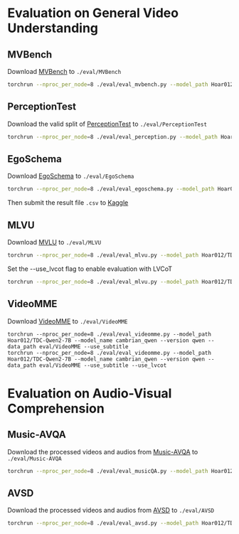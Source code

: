 # Evaluation on General Video Understanding

## MVBench

Download [MVBench](https://huggingface.co/datasets/OpenGVLab/MVBench) to `./eval/MVBench`

```bash
torchrun --nproc_per_node=8 ./eval/eval_mvbench.py --model_path Hoar012/TDC-Qwen2-7B --model_name cambrian_qwen --version qwen --data_path eval/MVBench
```

## PerceptionTest

Download the valid split of [PerceptionTest](https://github.com/google-deepmind/perception_test) to `./eval/PerceptionTest`

```bash
torchrun --nproc_per_node=8 ./eval/eval_perception.py --model_path Hoar012/TDC-Qwen2-7B --model_name cambrian_qwen --version qwen --data_path eval/PerceptionTest
```

## EgoSchema

Download [EgoSchema](https://github.com/egoschema/EgoSchema) to `./eval/EgoSchema`

```bash
torchrun --nproc_per_node=8 ./eval/eval_egoschema.py --model_path Hoar012/TDC-Qwen2-7B --model_name cambrian_qwen --version qwen --data_path eval/EgoSchema
```

Then submit the result file `.csv` to [Kaggle](https://www.kaggle.com/competitions/egoschema-public/submissions)


## MLVU

Download [MVLU](https://huggingface.co/datasets/MLVU/MVLU) to `./eval/MLVU`

```bash
torchrun --nproc_per_node=8 ./eval/eval_mlvu.py --model_path Hoar012/TDC-Qwen2-7B --model_name cambrian_qwen --version qwen --data_path eval/MLVU
```

Set the --use_lvcot flag to enable evaluation with LVCoT

```bash
torchrun --nproc_per_node=8 ./eval/eval_mlvu.py --model_path Hoar012/TDC-Qwen2-7B --model_name cambrian_qwen --version qwen --data_path eval/MLVU --use_lvcot
```

## VideoMME

Download [VideoMME](https://github.com/BradyFU/Video-MME?tab=readme-ov-file#-dataset) to `./eval/VideoMME`

```
torchrun --nproc_per_node=8 ./eval/eval_videomme.py --model_path Hoar012/TDC-Qwen2-7B --model_name cambrian_qwen --version qwen --data_path eval/VideoMME --use_subtitle
torchrun --nproc_per_node=8 ./eval/eval_videomme.py --model_path Hoar012/TDC-Qwen2-7B --model_name cambrian_qwen --version qwen --data_path eval/VideoMME --use_subtitle --use_lvcot 
```

# Evaluation on Audio-Visual Comprehension

## Music-AVQA

Download the processed videos and audios from [Music-AVQA](https://huggingface.co/datasets/Hoar012/TDC_training_data) to `./eval/Music-AVQA`


```bash
torchrun --nproc_per_node=8 ./eval/eval_musicQA.py --model_path Hoar012/TDC-Qwen2-7B --model_name cambrian_qwen --version qwen --data_path eval/Music-AVQA --test_file data/AV_data/Music-AVQA/avqa-test.json
```

## AVSD

Download the processed videos and audios from [AVSD](https://huggingface.co/datasets/Hoar012/TDC_training_data) to `./eval/AVSD`


```bash
torchrun --nproc_per_node=8 ./eval/eval_avsd.py --model_path Hoar012/TDC-Qwen2-7B --model_name cambrian_qwen --version qwen --data_path eval/AVSD --test_file eval/AVSD/avsd_val.jsonavqa-test.json
```